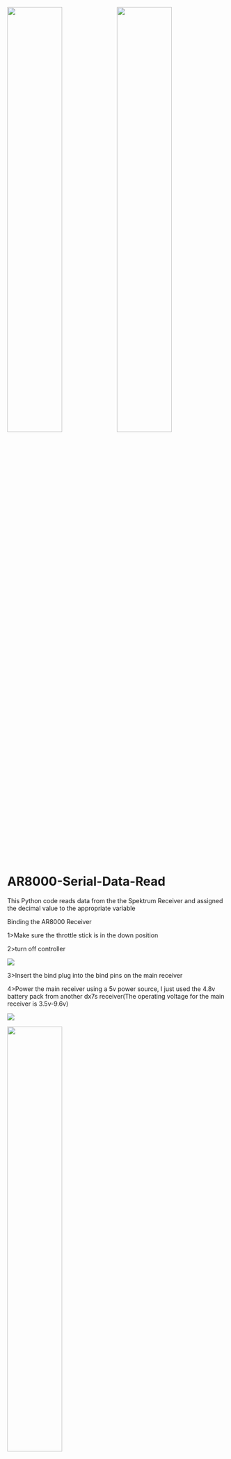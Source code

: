 

<img src=screenshots/WSU2.jpg width="50%" height="50%"><img src=screenshots/WSU.jpg width="50%" height="50%">

# AR8000-Serial-Data-Read
This Python code reads data from the the Spektrum Receiver and assigned the decimal value to the appropriate variable

Binding the AR8000 Receiver

1>Make sure the throttle stick is in the down position

2>turn off controller

![](screenshots/1.PNG)

3>Insert the bind plug into the bind pins on the main receiver

4>Power the main receiver using a 5v power source, I just used the 4.8v battery pack from
another dx7s receiver(The operating voltage for the main receiver is 3.5v-9.6v)

![](screenshots/2.PNG)

<img src=screenshots/3.PNG width="50%" height="50%">

5>The unbound receivers should have a blinking orange light now

6> Hold the trainer/bind button down and power on the controller. Release the trainer bind
button when the orange light stops blinking and you get a solid orange light.

![](screenshots/4.PNG)

The receivers are now binded to that controller. You will have to repeat this process if you want
to bind the receiver to a different controller or vise versa.

7>You can now connect the secondary receiver directly to a UART port on a microcontroller or
connect to the FTDI board or UART to usb adapter.Orange wire to 3.3v, Black wire to Ground,
Grey wire to RX on a UART port. Use a serial monitor like RealTerm that will alway to read 
the data stream from the USB port and view it as Hex(space) format.

8>Data is sent in the format: Baud rate 115200, Data bits 8, 1 Stop bit, No Parity, No Flow
Control

![](screenshots/5.PNG)

![](screenshots/6.PNG)

Decimal value of each 2 byte channel:

Example :

![](screenshots/7.PNG)

Note: The 4 sliders adjust the the range of values by +/- 25%. These values are taken from a
controller that was calibrated to the center of each slider. Make sure every slider on your controller is
centered. You’ll hear a beep when it is.

32 Byte Packets are sent each containing 16 channels(2 bytes per channel)

![](screenshots/8.PNG)

Data is send every 11ms or 22ms depending on the frame rate you set on the controller(hold the
clear and back button then power on the controller to access the System Setup menu the go to
Frame Rate and choose when frame rate and mode you want to use. I’d recommend staying on
22ms and DSMX mode.

You want to write code to read the serial data in a way that it is aligned properly so you can use the
correct data. So you have to know when a new packet starts and stops

![](screenshots/9.PNG)

Note that the sync bytes that tell you when a new packet starts repeats in the same packet twice and
changed every time you turn the controller on and off. Using the sync bytes to determine the start of
a new packet isn’t consistent and won’t work in my case. You have 2 options:
Detect when you see empty channels in my case : (3B FF FF FF FF FF FF FF FF FF)
I know that following this sequence is the sync bytes of a new packet and I can use that to read in
the correct data.

Read every 22ms in my case.

Some simple code can align the packets in the data stream:

![](screenshots/10.PNG)

Decoded Data:

<img src=screenshots/11.png width="50%" height="50%">

Packet Loss Detection:

![](screenshots/12.PNG)



Helpful links:

https://github.com/samfok/remote_receiver_tutorial

http://darknrgy.typepad.com/darknrgys-blog/2015/02/ar8000-satellite-as-standalone-receiver.html

http://www.dogfight.no/2011/01/spectrum-receiver-satellite-to-arduino.html




